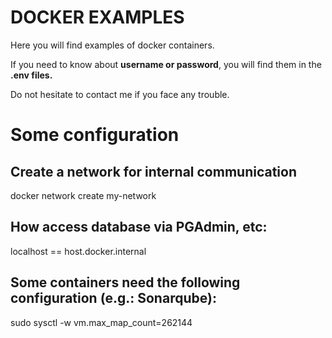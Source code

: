 # DOCKER EXAMPLES
Here you will find examples of docker containers.

If you need to know about **username or password**, you will find them in the **.env files.**

Do not hesitate to contact me if you face any trouble.

# Some configuration

## Create a network for internal communication

docker network create my-network

## How access database via PGAdmin, etc:

localhost == host.docker.internal

## Some containers need the following configuration (e.g.: Sonarqube):

sudo sysctl -w vm.max_map_count=262144

